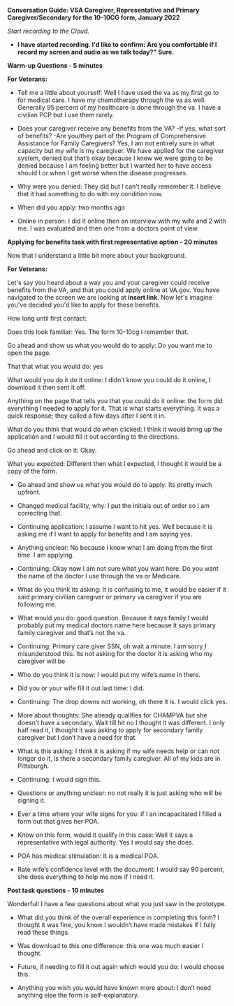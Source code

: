 **Conversation Guide: VSA Caregiver, Representative and Primary Caregiver/Secondary for the 10-10CG form, January 2022**

*Start recording to the Cloud.*

* **I have started recording. I'd like to confirm: Are you comfortable if I record my screen and audio as we talk today?" Sure.**

**Warm-up Questions - 5 minutes**

**For Veterans:**

* Tell me a little about yourself: Well I have used the va as my first go to for medical care. I have my chemotherapy through the va as well. Generally 95 percent of my healthcare is done through the va. I have a civilian PCP but I use them rarely.

* Does your caregiver receive any benefits from the VA? -If yes, what sort of benefits? -Are you/they part of the Program of Comprehensive Assistance for Family Caregivers? Yes, I am not entirely sure in what capacity but my wife is my caregiver. We have applied for the caregiver system, denied but that’s okay because I knew we were going to be denied because I am feeling better but I wanted her to have access should I or when I get worse when the disease progresses.

* Why were you denied: They did but I can’t really remember it. I believe that it had something to do with my condition now.

* When did you apply: two months ago

* Online in person: I did it online then an interview with my wife and 2 with me. I was evaluated and then one from a doctors point of view.

**Applying for benefits task with first representative option - 20 minutes**

Now that I understand a little bit more about your background.

**For Veterans:**

Let's say you heard about a way you and your caregiver could receive benefits from the VA, and that you could apply online at VA.gov. You have navigated to the screen we are looking at **insert link**. Now let's imagine you've decided you'd like to apply for these benefits.

How long until first contact:

Does this look familiar: Yes. The form 10-10cg I remember that.

 Go ahead and show us what you would do to apply: Do you want me to open the page.

That that what you would do: yes

What would you do it do it online: I didn’t know you could do it online, I download it then sent it off.

Anything on the page that tells you that you could do it online: the form did everything I needed to apply for it. That is what starts everything. It was a quick response; they called a few days after I sent it in.

What do you think that would do when clicked: I think it would bring up the application and I would fill it out according to the directions.

Go ahead and click on it: Okay.

What you expected: Different then what I expected, I thought it would be a copy of the form.

* Go ahead and show us what you would do to apply: Its pretty much upfront.

* Changed medical facility, why: I put the initials out of order so I am correcting that.

* Continuing application: I assume I want to hit yes. Well because it is asking me if I want to apply for benefits and I am saying yes.

* Anything unclear: No because I know what I am doing from the first time. I am applying.

* Continuing: Okay now I am not sure what you want here. Do you want the name of the doctor I use through the va or Medicare.

* What do you think its asking: It is confusing to me, it would be easier if it said primary civilian caregiver or primary va caregiver if you are following me. 

* What would you do: good question. Because it says family I would probably put my medical doctors name here because it says primary family caregiver and that’s not the va.

* Continuing: Primary care giver SSN, oh wait a minute. I am sorry I misunderstood this. Its not asking for the doctor it is asking who my caregiver will be

* Who do you think it is now: I would put my wife’s name in there.

* Did you or your wife fill it out last time: I did.

* Continuing: The drop downs not working, oh there it is. I would click yes.

* More about thoughts: She already qualifies for CHAMPVA but she doesn’t have a secondary. Wait till hit no I thought it was different. I only half read it, I thought it was asking to apply for secondary family caregiver but I don’t have a need for that.

* What is this asking: I think it is asking if my wife needs help or can not longer do it, is there a secondary family caregiver. All of my kids are in Pittsburgh.

* Continuing: I would sign this.

* Questions or anything unclear: no not really it is just asking who will be signing it.

* Ever a time where your wife signs for you: if I an incapacitated I filled a form out that gives her POA.

* Know on this form, would it qualify in this case: Well it says a representative with legal authority. Yes I would say she does.

* POA has medical stimulation: It is a medical POA.

* Rate wife’s confidence level with the document: I would say 90 percent, she does everything to help me now if I need it.

**Post task questions - 10 minutes**

Wonderful! I have a few questions about what you just saw in the prototype.

* What did you think of the overall experience in completing this form? I thought it was fine, you know I wouldn’t have made mistakes if I fully read these things.

* Was download to this one difference: this one was much easier I thought.

* Future, if needing to fill it out again which would you do: I would choose this.

* Anything you wish you would have known more about: I don’t need anything else the form is self-explanatory.

 

